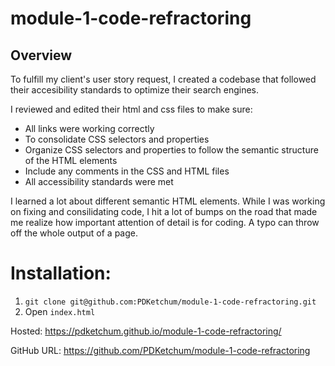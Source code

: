 # module-1-code-refractoring

## Overview

To fulfill my client's user story request, I created a codebase that followed their accesibility standards to optimize their search engines.

I reviewed and edited their html and css files to make sure:

- All links were working correctly
- To consolidate CSS selectors and properties
- Organize CSS selectors and properties to follow the semantic structure of the HTML elements
- Include any comments in the CSS and HTML files
- All accessibility standards were met

I learned a lot about different semantic HTML elements. While I was working on fixing and consilidating code, I hit a lot of bumps on the road that made me realize how important attention of detail is for coding. A typo can throw off the whole output of a page.

# Installation:

1. `git clone git@github.com:PDKetchum/module-1-code-refractoring.git`
2. Open `index.html`

Hosted: https://pdketchum.github.io/module-1-code-refractoring/

GitHub URL: https://github.com/PDKetchum/module-1-code-refractoring
